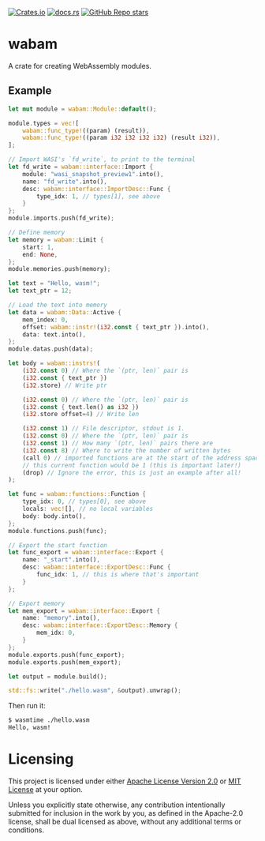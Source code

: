 [![Crates.io](https://img.shields.io/crates/v/wabam?style=flat-square)](https://crates.io/crates/wabam)
[![docs.rs](https://img.shields.io/docsrs/wabam?style=flat-square)](https://docs.rs/wabam/)
[![GitHub Repo stars](https://img.shields.io/github/stars/Cyborus04/wabam?style=social)](https://github.com/Cyborus04/wabam)

# wabam

A crate for creating WebAssembly modules.

## Example

```rust
let mut module = wabam::Module::default();

module.types = vec![
    wabam::func_type!((param) (result)),
    wabam::func_type!((param i32 i32 i32 i32) (result i32)),
];

// Import WASI's `fd_write`, to print to the terminal
let fd_write = wabam::interface::Import {
    module: "wasi_snapshot_preview1".into(),
    name: "fd_write".into(),
    desc: wabam::interface::ImportDesc::Func {
        type_idx: 1, // types[1], see above
    }
};
module.imports.push(fd_write);

// Define memory
let memory = wabam::Limit {
    start: 1,
    end: None,
};
module.memories.push(memory);

let text = "Hello, wasm!";
let text_ptr = 12;

// Load the text into memory
let data = wabam::Data::Active {
    mem_index: 0,
    offset: wabam::instr!(i32.const { text_ptr }).into(),
    data: text.into(),
};
module.datas.push(data);

let body = wabam::instrs!(
    (i32.const 0) // Where the `(ptr, len)` pair is
    (i32.const { text_ptr })
    (i32.store) // Write ptr

    (i32.const 0) // Where the `(ptr, len)` pair is
    (i32.const { text.len() as i32 })
    (i32.store offset=4) // Write len

    (i32.const 1) // File descriptor, stdout is 1.
    (i32.const 0) // Where the `(ptr, len)` pair is
    (i32.const 1) // How many `(ptr, len)` pairs there are
    (i32.const 8) // Where to write the number of written bytes
    (call 0) // imported functions are at the start of the address space
    // this current function would be 1 (this is important later!)
    (drop) // Ignore the error, this is just an example after all!
);

let func = wabam::functions::Function {
    type_idx: 0, // types[0], see above
    locals: vec![], // no local variables
    body: body.into(),
};
module.functions.push(func);

// Export the start function
let func_export = wabam::interface::Export {
    name: "_start".into(),
    desc: wabam::interface::ExportDesc::Func {
        func_idx: 1, // this is where that's important
    }
};

// Export memory
let mem_export = wabam::interface::Export {
    name: "memory".into(),
    desc: wabam::interface::ExportDesc::Memory {
        mem_idx: 0,
    }
};
module.exports.push(func_export);
module.exports.push(mem_export);

let output = module.build();

std::fs::write("./hello.wasm", &output).unwrap();
```

Then run it:

```txt
$ wasmtime ./hello.wasm
Hello, wasm!
```

# Licensing

This project is licensed under either
[Apache License Version 2.0](LICENSE-APACHE) or [MIT License](LICENSE-MIT)
at your option.

Unless you explicitly state otherwise, any contribution intentionally submitted
for inclusion in the work by you, as defined in the Apache-2.0 license, shall be
dual licensed as above, without any additional terms or conditions.
